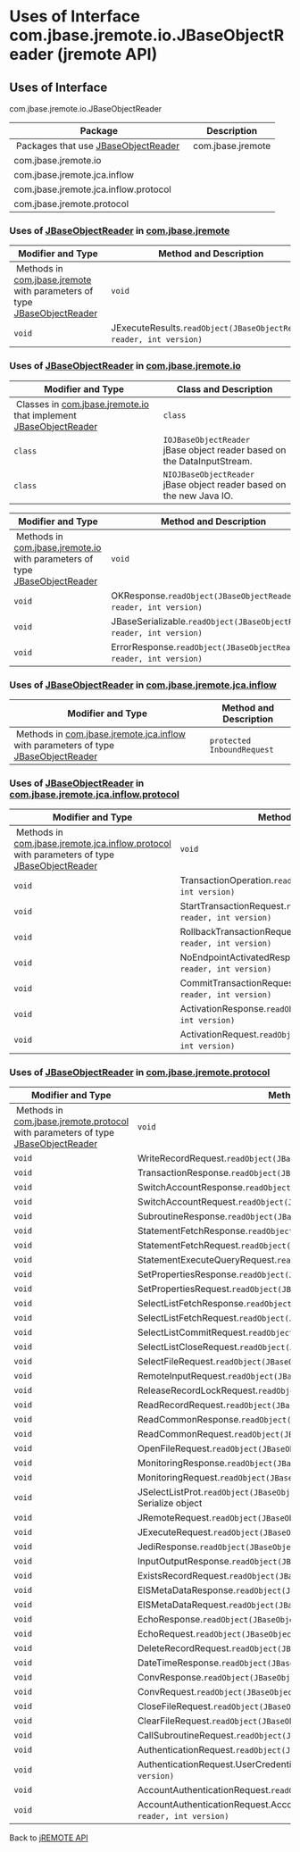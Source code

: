 # Uses of Interface com.jbase.jremote.io.JBaseObjectReader (jremote API)

<PageHeader />

## Uses of Interface
com.jbase.jremote.io.JBaseObjectReader

| Package<br> | Description<br> |
| --- | --- |
 Packages that use [JBaseObjectReader](./../../jbaseobjectreader-%28jremote-api%29 "interface in com.jbase.jremote.io")  | com.jbase.jremote<br> |  <br> |
| com.jbase.jremote.io<br> |  <br> |
| com.jbase.jremote.jca.inflow<br> |  <br> |
| com.jbase.jremote.jca.inflow.protocol<br> |  <br> |
| com.jbase.jremote.protocol<br> |  <br> |






### Uses of [JBaseObjectReader](./../../jbaseobjectreader-%28jremote-api%29 "interface in com.jbase.jremote.io") in [com.jbase.jremote](./../../../../../jremote-api)


| Modifier and Type<br> | Method and Description<br> |
| --- | --- |
 Methods in [com.jbase.jremote](./../../../../../jremote-api) with parameters of type [JBaseObjectReader](./../../jbaseobjectreader-%28jremote-api%29 "interface in com.jbase.jremote.io")  | `void`<br> | JSubroutineParameters.`readObject(JBaseObjectReader reader, int version)` <br> |
| `void`<br> | JExecuteResults.`readObject(JBaseObjectReader reader, int version)` <br> |






### Uses of [JBaseObjectReader](./../../jbaseobjectreader-%28jremote-api%29 "interface in com.jbase.jremote.io") in [com.jbase.jremote.io](./../../com.jbase.jremote.io-%28jremote---api%29)


| Modifier and Type<br> | Class and Description<br> |
| --- | --- |
 Classes in [com.jbase.jremote.io](./../../com.jbase.jremote.io-%28jremote---api%29) that implement [JBaseObjectReader](./../../jbaseobjectreader-%28jremote-api%29 "interface in com.jbase.jremote.io")  | `class `<br> | `AbstractJBaseObjectReader`<br>Deserializes JBaseSerializable objects sent from the jbase\_agent server, or any other source of serialized JCF objects.<br> |
| `class `<br> | `IOJBaseObjectReader`<br>jBase object reader based on the DataInputStream.<br> |
| `class `<br> | `NIOJBaseObjectReader`<br>jBase object reader based on the new Java IO.<br> |



| Modifier and Type<br> | Method and Description<br> |
| --- | --- |
 Methods in [com.jbase.jremote.io](./../../com.jbase.jremote.io-%28jremote---api%29) with parameters of type [JBaseObjectReader](./../../jbaseobjectreader-%28jremote-api%29 "interface in com.jbase.jremote.io")  | `void`<br> | SQLError.`readObject(JBaseObjectReader reader, int version)`<br>Method : readObject() Description: Read object off the wire.<br> |
| `void`<br> | OKResponse.`readObject(JBaseObjectReader reader, int version)` <br> |
| `void`<br> | JBaseSerializable.`readObject(JBaseObjectReader reader, int version)` <br> |
| `void`<br> | ErrorResponse.`readObject(JBaseObjectReader reader, int version)` <br> |






### Uses of [JBaseObjectReader](./../../jbaseobjectreader-%28jremote-api%29 "interface in com.jbase.jremote.io") in [com.jbase.jremote.jca.inflow](./../../../jca/inflow/com.jbase.jremote.jca.inflow-%28jremote---api%29)


| Modifier and Type<br> | Method and Description<br> |
| --- | --- |
 Methods in [com.jbase.jremote.jca.inflow](./../../../jca/inflow/com.jbase.jremote.jca.inflow-%28jremote---api%29) with parameters of type [JBaseObjectReader](./../../jbaseobjectreader-%28jremote-api%29 "interface in com.jbase.jremote.io")  | `protected InboundRequest`<br> | InboundRequestHandler.`readRequest(JBaseObjectReader reader)` <br> |





### Uses of [JBaseObjectReader](./../../jbaseobjectreader-%28jremote-api%29 "interface in com.jbase.jremote.io") in [com.jbase.jremote.jca.inflow.protocol](./../../../jca/inflow/protocol/com.jbase.jremote.jca.inflow.protocol-%28jremote---api%29)


| Modifier and Type<br> | Method and Description<br> |
| --- | --- |
 Methods in [com.jbase.jremote.jca.inflow.protocol](./../../../jca/inflow/protocol/com.jbase.jremote.jca.inflow.protocol-%28jremote---api%29) with parameters of type [JBaseObjectReader](./../../jbaseobjectreader-%28jremote-api%29 "interface in com.jbase.jremote.io")  | `void`<br> | WorkScheduledResponse.`readObject(JBaseObjectReader reader, int version)` <br> |
| `void`<br> | TransactionOperation.`readObject(JBaseObjectReader reader, int version)` <br> |
| `void`<br> | StartTransactionRequest.`readObject(JBaseObjectReader reader, int version)` <br> |
| `void`<br> | RollbackTransactionRequest.`readObject(JBaseObjectReader reader, int version)` <br> |
| `void`<br> | NoEndpointActivatedResponse.`readObject(JBaseObjectReader reader, int version)` <br> |
| `void`<br> | CommitTransactionRequest.`readObject(JBaseObjectReader reader, int version)` <br> |
| `void`<br> | ActivationResponse.`readObject(JBaseObjectReader reader, int version)` <br> |
| `void`<br> | ActivationRequest.`readObject(JBaseObjectReader reader, int version)` <br> |






### Uses of [JBaseObjectReader](./../../jbaseobjectreader-%28jremote-api%29 "interface in com.jbase.jremote.io") in [com.jbase.jremote.protocol](./../../../protocol/com.jbase.jremote.protocol-%28jremote-api%29)


| Modifier and Type<br> | Method and Description<br> |
| --- | --- |
 Methods in [com.jbase.jremote.protocol](./../../../protocol/com.jbase.jremote.protocol-%28jremote-api%29) with parameters of type [JBaseObjectReader](./../../jbaseobjectreader-%28jremote-api%29 "interface in com.jbase.jremote.io")  | `void`<br> | XAXid.`readObject(JBaseObjectReader reader, int version)` <br> |
| `void`<br> | WriteRecordRequest.`readObject(JBaseObjectReader reader, int version)` <br> |
| `void`<br> | TransactionResponse.`readObject(JBaseObjectReader reader, int version)` <br> |
| `void`<br> | SwitchAccountResponse.`readObject(JBaseObjectReader reader, int version)` <br> |
| `void`<br> | SwitchAccountRequest.`readObject(JBaseObjectReader reader, int version)` <br> |
| `void`<br> | SubroutineResponse.`readObject(JBaseObjectReader reader, int version)` <br> |
| `void`<br> | StatementFetchResponse.`readObject(JBaseObjectReader reader, int version)` <br> |
| `void`<br> | StatementFetchRequest.`readObject(JBaseObjectReader reader, int version)` <br> |
| `void`<br> | StatementExecuteQueryRequest.`readObject(JBaseObjectReader reader, int version)` <br> |
| `void`<br> | SetPropertiesResponse.`readObject(JBaseObjectReader reader, int version)` <br> |
| `void`<br> | SetPropertiesRequest.`readObject(JBaseObjectReader reader, int version)` <br> |
| `void`<br> | SelectListFetchResponse.`readObject(JBaseObjectReader reader, int version)` <br> |
| `void`<br> | SelectListFetchRequest.`readObject(JBaseObjectReader reader, int version)` <br> |
| `void`<br> | SelectListCommitRequest.`readObject(JBaseObjectReader reader, int version)` <br> |
| `void`<br> | SelectListCloseRequest.`readObject(JBaseObjectReader reader, int version)` <br> |
| `void`<br> | SelectFileRequest.`readObject(JBaseObjectReader reader, int version)` <br> |
| `void`<br> | RemoteInputRequest.`readObject(JBaseObjectReader reader, int version)` <br> |
| `void`<br> | ReleaseRecordLockRequest.`readObject(JBaseObjectReader reader, int version)` <br> |
| `void`<br> | ReadRecordRequest.`readObject(JBaseObjectReader reader, int version)` <br> |
| `void`<br> | ReadCommonResponse.`readObject(JBaseObjectReader reader, int version)` <br> |
| `void`<br> | ReadCommonRequest.`readObject(JBaseObjectReader reader, int version)` <br> |
| `void`<br> | OpenFileRequest.`readObject(JBaseObjectReader reader, int version)` <br> |
| `void`<br> | MonitoringResponse.`readObject(JBaseObjectReader reader, int version)` <br> |
| `void`<br> | MonitoringRequest.`readObject(JBaseObjectReader reader, int version)` <br> |
| `void`<br> | JSelectListProt.`readObject(JBaseObjectReader reader, int version)`<br>Serialize object<br> |
| `void`<br> | JRemoteRequest.`readObject(JBaseObjectReader reader, int version)` <br> |
| `void`<br> | JExecuteRequest.`readObject(JBaseObjectReader reader, int version)` <br> |
| `void`<br> | JediResponse.`readObject(JBaseObjectReader reader, int version)` <br> |
| `void`<br> | InputOutputResponse.`readObject(JBaseObjectReader reader, int version)` <br> |
| `void`<br> | ExistsRecordRequest.`readObject(JBaseObjectReader reader, int version)` <br> |
| `void`<br> | EISMetaDataResponse.`readObject(JBaseObjectReader reader, int version)` <br> |
| `void`<br> | EISMetaDataRequest.`readObject(JBaseObjectReader reader, int version)` <br> |
| `void`<br> | EchoResponse.`readObject(JBaseObjectReader reader, int version)` <br> |
| `void`<br> | EchoRequest.`readObject(JBaseObjectReader reader, int version)` <br> |
| `void`<br> | DeleteRecordRequest.`readObject(JBaseObjectReader reader, int version)` <br> |
| `void`<br> | DateTimeResponse.`readObject(JBaseObjectReader reader, int version)` <br> |
| `void`<br> | ConvResponse.`readObject(JBaseObjectReader reader, int version)` <br> |
| `void`<br> | ConvRequest.`readObject(JBaseObjectReader reader, int version)` <br> |
| `void`<br> | CloseFileRequest.`readObject(JBaseObjectReader reader, int version)` <br> |
| `void`<br> | ClearFileRequest.`readObject(JBaseObjectReader reader, int version)` <br> |
| `void`<br> | CallSubroutineRequest.`readObject(JBaseObjectReader reader, int version)` <br> |
| `void`<br> | AuthenticationRequest.`readObject(JBaseObjectReader reader, int version)` <br> |
| `void`<br> | AuthenticationRequest.UserCredentials.`readObject(JBaseObjectReader reader, int version)` <br> |
| `void`<br> | AccountAuthenticationRequest.`readObject(JBaseObjectReader reader, int version)` <br> |
| `void`<br> | AccountAuthenticationRequest.AccountUserCredentials.`readObject(JBaseObjectReader reader, int version)` <br> |

Back to [jREMOTE API](com_jbase_jremote_package-summary)



